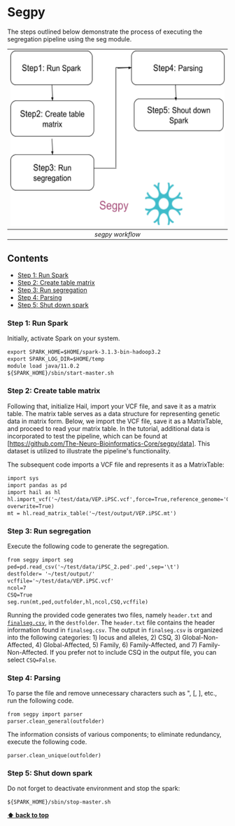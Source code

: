 # Segpy
The steps outlined below demonstrate the process of executing the segregation pipeline using the seg module.

|<img src="https://raw.githubusercontent.com/neurobioinfo/segpy/main/segpy.png" width="500" height="400"/>|
|:--:|
| _segpy workflow_ |


## Contents
-  [Step 1: Run Spark](#Step-1-Run-Spark)
-  [Step 2: Create table matrix](#Step-2-Create-table-matrix)
-  [Step 3: Run segregation](#Step-3-Run-segregation)
-  [Step 4: Parsing](#Step-4-Parsing)
-  [Step 5: Shut down spark](#Step-5-Shut-down-spark)

### Step 1: Run Spark 
Initially, activate Spark on your system. 

```
export SPARK_HOME=$HOME/spark-3.1.3-bin-hadoop3.2
export SPARK_LOG_DIR=$HOME/temp
module load java/11.0.2
${SPARK_HOME}/sbin/start-master.sh
```

### Step 2:  Create table matrix
Following that, initialize Hail, import your VCF file, and save it as a matrix table. The matrix table serves as a data structure for representing genetic data in matrix form. Below, we import the VCF file, save it as a MatrixTable, and proceed to read your matrix table. In the tutorial, additional data is incorporated to test the pipeline, which can be found at [https://github.com/The-Neuro-Bioinformatics-Core/segpy/data]. This dataset is utilized to illustrate the pipeline's functionality.

The subsequent code imports a VCF file and represents it as a MatrixTable:
```
import sys
import pandas as pd 
import hail as hl
hl.import_vcf('~/test/data/VEP.iPSC.vcf',force=True,reference_genome='GRCh38',array_elements_required=False).write('~/test/output/VEP.iPSC.mt', overwrite=True)
mt = hl.read_matrix_table('~/test/output/VEP.iPSC.mt')
```

### Step 3: Run segregation
Execute the following code to generate the segregation. 
```
from segpy import seg
ped=pd.read_csv('~/test/data/iPSC_2.ped'.ped',sep='\t')
destfolder= '~/test/output/'
vcffile='~/test/data/VEP.iPSC.vcf'
ncol=7
CSQ=True
seg.run(mt,ped,outfolder,hl,ncol,CSQ,vcffile)    
```

Running the provided code generates two files, namely `header.txt` and [`finalseg.csv`](FAQ.md), in the `destfolder`. The `header.txt` file contains the header information found in `finalseg.csv`. The output in `finalseg.csv` is organized into the following categories: 1) locus and alleles, 2) CSQ, 3) Global-Non-Affected, 4) Global-Affected, 5) Family, 6) Family-Affected, and 7) Family-Non-Affected. If you prefer not to include CSQ in the output file, you can select `CSQ=False`.

### Step 4: Parsing
To parse the file and remove unnecessary characters such as ", [, ], etc., run the following code.

```
from segpy import parser
parser.clean_general(outfolder)  
```

The information consists of various components; to eliminate redundancy, execute the following code.

```
parser.clean_unique(outfolder)  
```

### Step 5:  Shut down spark  
Do not forget to deactivate environment and stop the spark: 
```
${SPARK_HOME}/sbin/stop-master.sh
```


**[⬆ back to top](#contents)**
